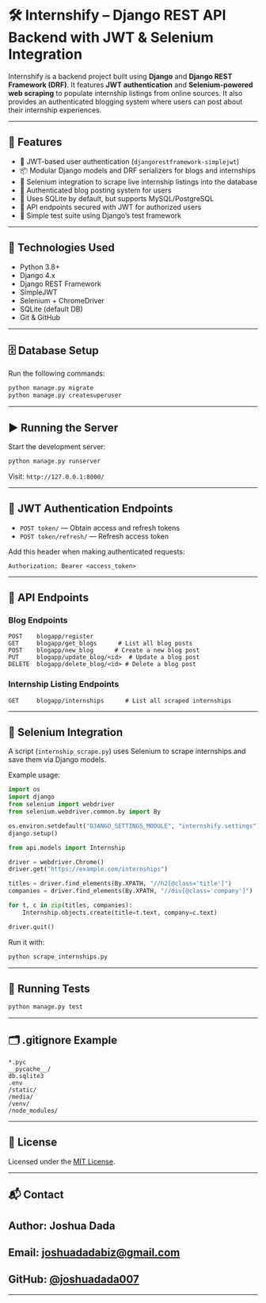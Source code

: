 # 🛠️ Internshify – Django REST API Backend with JWT & Selenium Integration

Internshify is a backend project built using **Django** and **Django REST Framework (DRF)**. It features **JWT authentication** and **Selenium-powered web scraping** to populate internship listings from online sources. It also provides an authenticated blogging system where users can post about their internship experiences.

---

## 📌 Features

- 🔐 JWT-based user authentication (`djangorestframework-simplejwt`)
- 📦 Modular Django models and DRF serializers for blogs and internships
- 🤖 Selenium integration to scrape live internship listings into the database
- 💬 Authenticated blog posting system for users
- 💾 Uses SQLite by default, but supports MySQL/PostgreSQL
- 🔐 API endpoints secured with JWT for authorized users
- 🧪 Simple test suite using Django’s test framework

---

## 🚀 Technologies Used

- Python 3.8+
- Django 4.x
- Django REST Framework
- SimpleJWT
- Selenium + ChromeDriver
- SQLite (default DB)
- Git & GitHub

---






## 🗄️ Database Setup

Run the following commands:

```bash
python manage.py migrate
python manage.py createsuperuser
```

---

## ▶️ Running the Server

Start the development server:

```bash
python manage.py runserver
```

Visit: `http://127.0.0.1:8000/`

---

## 🔐 JWT Authentication Endpoints

- `POST token/` — Obtain access and refresh tokens
- `POST token/refresh/` — Refresh access token

Add this header when making authenticated requests:

```
Authorization: Bearer <access_token>
```

---

## 📡 API Endpoints

### Blog Endpoints

```
POST    blogapp/register
GET     blogapp/get_blogs      # List all blog posts
POST    blogapp/new_blog      # Create a new blog post
PUT     blogapp/update_blog/<id>  # Update a blog post
DELETE  blogapp/delete_blog/<id> # Delete a blog post
```

### Internship Listing Endpoints

```
GET     blogapp/internships      # List all scraped internships
```

---

## 🤖 Selenium Integration

A script (`internship_scrape.py`) uses Selenium to scrape internships and save them via Django models.

Example usage:

```python
import os
import django
from selenium import webdriver
from selenium.webdriver.common.by import By

os.environ.setdefault("DJANGO_SETTINGS_MODULE", "internshify.settings")
django.setup()

from api.models import Internship

driver = webdriver.Chrome()
driver.get("https://example.com/internships")

titles = driver.find_elements(By.XPATH, "//h2[@class='title']")
companies = driver.find_elements(By.XPATH, "//div[@class='company']")

for t, c in zip(titles, companies):
    Internship.objects.create(title=t.text, company=c.text)

driver.quit()
```

Run it with:

```bash
python scrape_internships.py
```

---

## 🧪 Running Tests

```bash
python manage.py test
```

---

## 🗂️ .gitignore Example

```
*.pyc
__pycache__/
db.sqlite3
.env
/static/
/media/
/venv/
/node_modules/
```

---


## 📄 License

Licensed under the [MIT License](LICENSE).

---

## 📬 Contact

**Author:** Joshua Dada
---
**Email:** joshuadadabiz@gmail.com 
---
**GitHub:** [@joshuadada007](https://github.com/joshuadada007)  
---
---